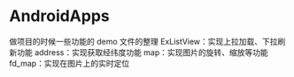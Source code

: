 # AndroidApps
做项目的时候一些功能的 demo 文件的整理
ExListView：实现上拉加载、下拉刷新功能
address：实现获取经纬度功能
map：实现图片的旋转、缩放等功能
fd_map：实现在图片上的实时定位
